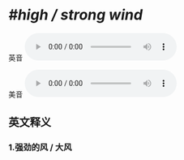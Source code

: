 # ***\#high / strong wind*** 
英音
<audio src="./media/high   strong wind1_AAC.aac" controls="controls"></audio>

美音
<audio src="./media/high   strong wind2_AAC.aac" controls="controls"></audio>



  

英文释义
---
### 1.**强劲的风 / 大风**  


